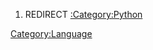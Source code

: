 1.  REDIRECT [:Category:Python](:Category:Python "wikilink")

[Category:Language](Category:Language "wikilink")